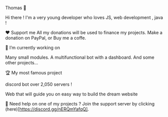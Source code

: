 Thomas 👾

Hi there ! I'm a very young developer who loves JS, web development , java !

❤️ Support me
All my donations will be used to finance my projects. Make a donation on PayPal, or Buy me a coffe.

🔭 I’m currently working on 

Many small modules. A multifunctional bot with a dashboard. And some other projects...

🏆 My most famous project 

discord bot over 2,050  servers !

Web that will guide you on easy way to build the dream website 


🏓 Need help on one of my projects ?
Join the support server by clicking (here)[https://discord.gg/nERQmYafqQ].
